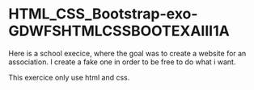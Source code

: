 # HTML_CSS_Bootstrap-exo-GDWFSHTMLCSSBOOTEXAIII1A

Here is a school execice, where the goal was to create a website for an association. I create a fake one in order to be free to do what i want. 

This exercice only use html and css.
